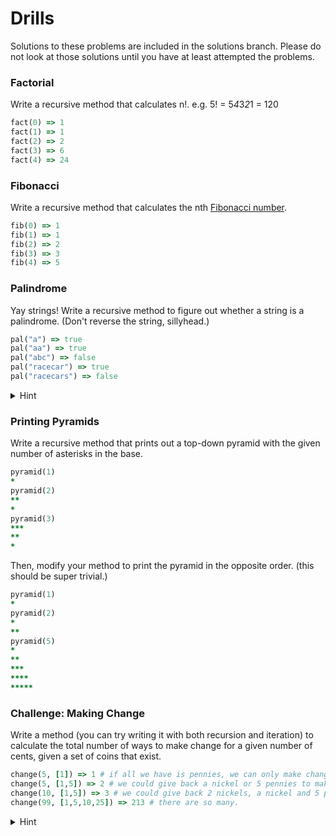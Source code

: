 # Drills

Solutions to these problems are included in the solutions branch. Please do not look at those solutions until you have at least attempted the problems.

### Factorial
Write a recursive method that calculates n!.
e.g. 5! = 5*4*3*2*1 = 120
```rb
fact(0) => 1
fact(1) => 1
fact(2) => 2
fact(3) => 6
fact(4) => 24
```

### Fibonacci
Write a recursive method that calculates the nth [Fibonacci number](http://google.com/search?q=fibonacci%20number).
```rb
fib(0) => 1
fib(1) => 1
fib(2) => 2
fib(3) => 3
fib(4) => 5
```

### Palindrome
Yay strings! Write a recursive method to figure out whether a string is a palindrome. (Don't reverse the string, sillyhead.)

```rb
pal("a") => true
pal("aa") => true
pal("abc") => false
pal("racecar") => true
pal("racecars") => false
```

<details><summary>Hint</summary>
Figuring out your "easy part" and "recursive part" is trickier with this problem than with many others. The "easy part" needs to figure out one piece of whether the string is a palindrome, and then the recursion needs to deal with the rest of the string.
</details>

### Printing Pyramids
Write a recursive method that prints out a top-down pyramid with the given number of asterisks in the base.
```rb
pyramid(1)
*
pyramid(2)
**
*
pyramid(3)
***
**
*
```
Then, modify your method to print the pyramid in the opposite order. (this should be super trivial.)
```rb
pyramid(1)
*
pyramid(2)
*
**
pyramid(5)
*
**
***
****
*****
```
### Challenge: Making Change
Write a method (you can try writing it with both recursion and iteration) to calculate the total number of ways to make change for a given number of cents, given a set of coins that exist.

```rb
change(5, [1]) => 1 # if all we have is pennies, we can only make change in one way
change(5, [1,5]) => 2 # we could give back a nickel or 5 pennies to make 5 cents in change
change(10, [1,5]) => 3 # we could give back 2 nickels, a nickel and 5 pennies, or 10 pennies
change(99, [1,5,10,25]) => 213 # there are so many.
```
<details><summary>Hint</summary>
You will likely need 2 base cases and 2 recursive cases to deal with this problem: one case as you have fewer and fewer coins to use, and one as you have fewer and fewer cents to make change for. Spend some time thinking about these examples, which I would say should all be handled by a base case:
```rb
change(5, [5])
change(5, [])
change(0, [1,2,3])
change(-17, [1,2,3])
change(10, [26])
```
</details>
